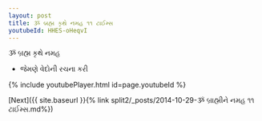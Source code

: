```yaml
---
layout: post
title: ૐ બ્રહ્મ કૃથે નમહ ૧૧ ટાઈમ્સ
youtubeId: HHES-oHeqvI
---
```

 
 
 ૐ બ્રહ્મ કૃથે નમહ  
 
 -  જેમણે વેદોની રચના કરી 
 
  
 
  
 
 
 
 
 
 


{% include youtubePlayer.html id=page.youtubeId %}
 
[Next]({{ site.baseurl }}{% link  split2/_posts/2014-10-29-ૐ બ્રાહ્મીને નમહ ૧૧ ટાઈમ્સ.md%})
 

